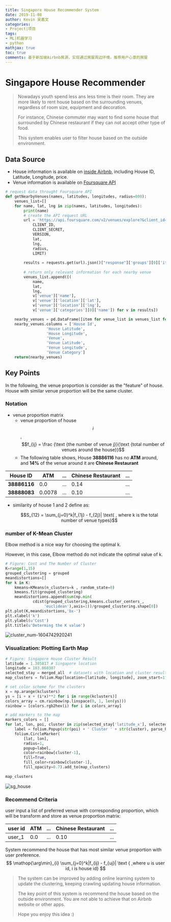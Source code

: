 ```yaml
---
title: Singapore House Recommender System
date: 2019-11-08
author: Kevin 吴嘉文
categories:
- Project|项目
tags:
- ML|机器学习
- python
mathjax: true
toc: true
comments: 基于新加坡Airbnb房源，实现通过房屋周边环境，推荐用户心意的房屋
---
```


# Singapore House Recommender


> Nowadays youth spend less ans less time is their room. They are more likely to rent house based on the surrounding venues, regardless of room size, equipment and decoration.
>
> For instance, Chinese commuter may want to find some house that surrounded by Chinese restaurant if they can not accept other type of food.
>
> This system enables user to filter house based on the outside environment.

## Data Source

+ House information is available on [inside Airbnb](http://insideairbnb.com/), including House ID, Latitude, Longitude, price.
+ Venue information is available on [Foursquare API](https://developer.foursquare.com/) 

```python
# request data throught Foursquare API
def getNearbyVenues(names, latitudes, longitudes, radius=800):    
    venues_list=[]
    for name, lat, lng in zip(names, latitudes, longitudes):
        print(name)
        # create the API request URL
        url = 'https://api.foursquare.com/v2/venues/explore?&client_id={}&client_secret={}&v={}&ll={},{}&radius={}&limit={}'.format(
            CLIENT_ID, 
            CLIENT_SECRET, 
            VERSION, 
            lat, 
            lng, 
            radius, 
            LIMIT)
            
        results = requests.get(url).json()["response"]['groups'][0]['items']
        
        # return only relevant information for each nearby venue
        venues_list.append([(
            name, 
            lat, 
            lng, 
            v['venue']['name'], 
            v['venue']['location']['lat'], 
            v['venue']['location']['lng'],  
            v['venue']['categories'][0]['name']) for v in results])

    nearby_venues = pd.DataFrame([item for venue_list in venues_list for item in venue_list])
    nearby_venues.columns = ['House Id', 
                  'House Latitude', 
                  'House Longitude', 
                  'Venue', 
                  'Venue Latitude', 
                  'Venue Longitude', 
                  'Venue Category']
    return(nearby_venues)
```

## Key Points

In the following, the venue proportion is consider as the "feature" of house. House with similar venue proportion will be the same cluster.

### Notation

+ venue proportion matrix
  + venue proportion of house $$i$$ ,$$f_{ij} = \frac {\text {the number of venue j}}{\text {total number of venues around the house}}$$ 
  + The following table shows, House **38886116** has no **ATM** around, and **14%** of the venue around it are **Chinese Restaurant**

| House ID     | ATM    | ...  | Chinese Restaurant | ...  |
| ------------ | ------ | ---- | ------------------ | ---- |
| **38886116** | 0.0    | ...  | 0.14               | ...  |
| **38888083** | 0.0078 | ...  | 0.10               | ...  |

+ similarity of house 1 and 2 define as:

  $$S_{12} = \sum_{j=0}^k|f_{1j} - f_{2j}| \text{ , where k is the total number of venue types}$$


### number of K-Mean Cluster


Elbow method is a nice way for choosing the optimal k. 

However, in this case, Elbow method do not indicate the optimal value of k. 

```python
# Figure: Cost and The Number of Cluster
K=range(1,15)
grouped_clustering = grouped
meandistortions=[]
for k in K:
    kmeans=KMeans(n_clusters=k , random_state=0)
    kmeans.fit(grouped_clustering)
    meandistortions.append(sum(np.min(
            cdist(grouped_clustering,kmeans.cluster_centers_,
                 'euclidean'),axis=1))/grouped_clustering.shape[0])
plt.plot(K,meandistortions,'bx-')
plt.xlabel('k')
plt.ylabel(u'Cost')
plt.title(u'Determing the K value')
```
![cluster_num-1604742920241](/img/SingaporeHouseRecommender/cluster_num-1604742920241.png)



### Visualization: Plotting Earth Map

```python
# Figure: Singapore House Cluster Result
latitude = 1.305817 # Singapore location
longitude = 103.860307
selected_stay = merged_all  # datasets with location and cluster result
map_clusters = folium.Map(location=[latitude, longitude], zoom_start=11)

# set color scheme for the clusters
x = np.arange(kclusters)
ys = [i + x + (i*x)**2 for i in range(kclusters)]
colors_array = cm.rainbow(np.linspace(0, 1, len(ys)))
rainbow = [colors.rgb2hex(i) for i in colors_array]

# add markers to the map
markers_colors = []
for lat, lon, poi, cluster in zip(selected_stay['latitude_x'], selected_stay['longitude_x'], selected_stay['id'], selected_stay['Cluster Labels']):
    label = folium.Popup(str(poi) + ' Cluster ' + str(cluster), parse_html=True)
    folium.CircleMarker(
        [lat, lon],
        radius=1,
        popup=label,
        color=rainbow[cluster-1],
        fill=True,
        fill_color=rainbow[cluster-1],
        fill_opacity=0.7).add_to(map_clusters)
       
map_clusters
```


![sg_house](/img/SingaporeHouseRecommender/sg_house.png)

### Recommend Criteria

user input a list of preferred venue with corresponding proportion, which will be transform and store as venue proportion matrix:

| user id | ATM  | ...  | Chinese Restaurant | ...  |
| ------- | ---- | ---- | ------------------ | ---- |
| user_1  | 0.0  | ...  | 0.10               | ...  |

System recommend the house that has most similar venue proportion with user preference.
$$
\mathop{\arg\min}_{i} \sum_{j=0}^k|f_{ij} - f_{uj}|  \text { ,where u is user id, i is house id}
$$



> The system can be improved by adding online learning system to update the clustering, keeping crawling updating house information. 
>
> The key point of this system is recommend the house based on the outside environment. You are not able to achieve that on Airbnb website or other apps.
>
> Hope you enjoy this idea :)